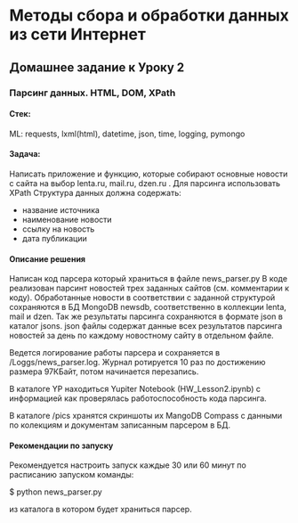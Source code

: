 # Методы сбора и обработки данных из сети Интернет
## Домашнее задание к Уроку 2
### Парсинг данных. HTML, DOM, XPath

#### Стек:
ML: requests, lxml(html), datetime, json, time, logging, pymongo

#### Задача:
Написать приложение и функцию, которые собирают основные новости с сайта на выбор lenta.ru, mail.ru, dzen.ru . Для парсинга использовать XPath
Структура данных должна содержать:
* название источника
* наименование новости
* ссылку на новость
* дата публикации

#### Описание решения
Написан код парсера который храниться в файле news_parser.py
В коде реализован парсинт новостей трех заданных сайтов (см. комментарии к коду).
Обработанные новости в соответствии с заданной структурой сохраняются в БД MongoDB newsdb,
соответственно в коллекции lenta, mail и dzen.
Так же результаты парсинга сохраняются в формате json в каталог jsons.
json файлы содержат данные всех результатов парсинга новостей за день по каждому новостному 
сайту в отдельном файле.

Ведется логирование работы парсера и сохраняется в /Loggs/news_parser.log.
Журнал ротируется 10 раз по достижению размера 97КБайт, потом начинается перезапись.

В каталоге YP находиться Yupiter Notebook (HW_Lesson2.ipynb) c информацией как проверялась 
работоспособность кода парсинга.

В каталоге /pics хранятся скриншоты их MangoDB Compass с данными по колекциям и документам
записанным парсером в БД.

#### Рекомендации по запуску
Рекомендуется настроить запуск каждые 30 или 60 минут по расписанию запуском команды:

$ python news_parser.py

из каталога в котором будет храниться парсер.

